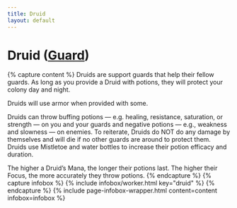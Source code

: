 ```yaml
---
title: Druid
layout: default
---
```

# Druid ([Guard](guard))

{% capture content %}
Druids are support guards that help their fellow guards. As long as you provide a Druid with potions, they will protect your colony day and night.

Druids will use armor when provided with some.

Druids can throw buffing potions — e.g. healing, resistance, saturation, or strength — on you and your guards and negative potions — e.g., weakness and slowness — on enemies. To reiterate, Druids do NOT do any damage by themselves and will die if no other guards are around to protect them. Druids use Mistletoe and water bottles to increase their potion efficacy and duration.

The higher a Druid’s Mana, the longer their potions last. The higher their Focus, the more accurately they throw potions.
{% endcapture %}
{% capture infobox %}
{% include infobox/worker.html key="druid" %}
{% endcapture %}
{% include page-infobox-wrapper.html content=content infobox=infobox %}